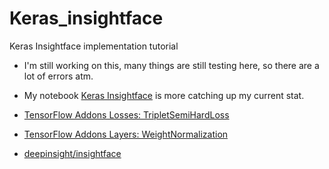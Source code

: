 # Keras_insightface
Keras Insightface implementation tutorial

- I'm still working on this, many things are still testing here, so there are a lot of errors atm.
- My notebook [Keras Insightface](https://github.com/leondgarse/Atom_notebook/blob/master/public/2019/11-18_keras_insightface.md#keras-insightface) is more catching up my current stat.

- [TensorFlow Addons Losses: TripletSemiHardLoss](https://www.tensorflow.org/addons/tutorials/losses_triplet)
- [TensorFlow Addons Layers: WeightNormalization](https://www.tensorflow.org/addons/tutorials/layers_weightnormalization)
- [deepinsight/insightface](https://github.com/deepinsight/insightface)
